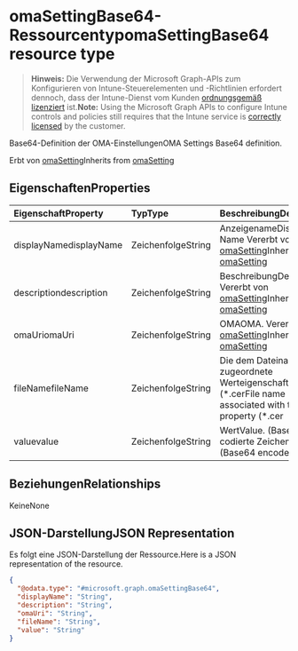 # <a name="omasettingbase64-resource-type"></a><span data-ttu-id="8d46e-101">omaSettingBase64-Ressourcentyp</span><span class="sxs-lookup"><span data-stu-id="8d46e-101">omaSettingBase64 resource type</span></span>

> <span data-ttu-id="8d46e-102">**Hinweis:** Die Verwendung der Microsoft Graph-APIs zum Konfigurieren von Intune-Steuerelementen und -Richtlinien erfordert dennoch, dass der Intune-Dienst vom Kunden [ordnungsgemäß lizenziert](https://go.microsoft.com/fwlink/?linkid=839381) ist.</span><span class="sxs-lookup"><span data-stu-id="8d46e-102">**Note:** Using the Microsoft Graph APIs to configure Intune controls and policies still requires that the Intune service is [correctly licensed](https://go.microsoft.com/fwlink/?linkid=839381) by the customer.</span></span>

<span data-ttu-id="8d46e-103">Base64-Definition der OMA-Einstellungen</span><span class="sxs-lookup"><span data-stu-id="8d46e-103">OMA Settings Base64 definition.</span></span>

<span data-ttu-id="8d46e-104">Erbt von [omaSetting](../resources/intune_deviceconfig_omasetting.md)</span><span class="sxs-lookup"><span data-stu-id="8d46e-104">Inherits from [omaSetting](../resources/intune_deviceconfig_omasetting.md)</span></span>

## <a name="properties"></a><span data-ttu-id="8d46e-105">Eigenschaften</span><span class="sxs-lookup"><span data-stu-id="8d46e-105">Properties</span></span>
|<span data-ttu-id="8d46e-106">Eigenschaft</span><span class="sxs-lookup"><span data-stu-id="8d46e-106">Property</span></span>|<span data-ttu-id="8d46e-107">Typ</span><span class="sxs-lookup"><span data-stu-id="8d46e-107">Type</span></span>|<span data-ttu-id="8d46e-108">Beschreibung</span><span class="sxs-lookup"><span data-stu-id="8d46e-108">Description</span></span>|
|:---|:---|:---|
|<span data-ttu-id="8d46e-109">displayName</span><span class="sxs-lookup"><span data-stu-id="8d46e-109">displayName</span></span>|<span data-ttu-id="8d46e-110">Zeichenfolge</span><span class="sxs-lookup"><span data-stu-id="8d46e-110">String</span></span>|<span data-ttu-id="8d46e-111">Anzeigename</span><span class="sxs-lookup"><span data-stu-id="8d46e-111">Display Name</span></span> <span data-ttu-id="8d46e-112">Vererbt von [omaSetting](../resources/intune_deviceconfig_omasetting.md)</span><span class="sxs-lookup"><span data-stu-id="8d46e-112">Inherited from [omaSetting](../resources/intune_deviceconfig_omasetting.md)</span></span>|
|<span data-ttu-id="8d46e-113">description</span><span class="sxs-lookup"><span data-stu-id="8d46e-113">description</span></span>|<span data-ttu-id="8d46e-114">Zeichenfolge</span><span class="sxs-lookup"><span data-stu-id="8d46e-114">String</span></span>|<span data-ttu-id="8d46e-115">Beschreibung</span><span class="sxs-lookup"><span data-stu-id="8d46e-115">Description.</span></span> <span data-ttu-id="8d46e-116">Vererbt von [omaSetting](../resources/intune_deviceconfig_omasetting.md)</span><span class="sxs-lookup"><span data-stu-id="8d46e-116">Inherited from [omaSetting](../resources/intune_deviceconfig_omasetting.md)</span></span>|
|<span data-ttu-id="8d46e-117">omaUri</span><span class="sxs-lookup"><span data-stu-id="8d46e-117">omaUri</span></span>|<span data-ttu-id="8d46e-118">Zeichenfolge</span><span class="sxs-lookup"><span data-stu-id="8d46e-118">String</span></span>|<span data-ttu-id="8d46e-119">OMA</span><span class="sxs-lookup"><span data-stu-id="8d46e-119">OMA.</span></span> <span data-ttu-id="8d46e-120">Vererbt von [omaSetting](../resources/intune_deviceconfig_omasetting.md)</span><span class="sxs-lookup"><span data-stu-id="8d46e-120">Inherited from [omaSetting](../resources/intune_deviceconfig_omasetting.md)</span></span>|
|<span data-ttu-id="8d46e-121">fileName</span><span class="sxs-lookup"><span data-stu-id="8d46e-121">fileName</span></span>|<span data-ttu-id="8d46e-122">Zeichenfolge</span><span class="sxs-lookup"><span data-stu-id="8d46e-122">String</span></span>|<span data-ttu-id="8d46e-123">Die dem Dateinamen zugeordnete Werteigenschaft (\*.cer</span><span class="sxs-lookup"><span data-stu-id="8d46e-123">File name associated with the Value property (\*.cer</span></span> | <span data-ttu-id="8d46e-124">\*.crt ).</span><span class="sxs-lookup"><span data-stu-id="8d46e-124">\*.crt ).</span></span>|
|<span data-ttu-id="8d46e-125">value</span><span class="sxs-lookup"><span data-stu-id="8d46e-125">value</span></span>|<span data-ttu-id="8d46e-126">Zeichenfolge</span><span class="sxs-lookup"><span data-stu-id="8d46e-126">String</span></span>|<span data-ttu-id="8d46e-127">Wert</span><span class="sxs-lookup"><span data-stu-id="8d46e-127">Value.</span></span> <span data-ttu-id="8d46e-128">(Base64-codierte Zeichenfolge)</span><span class="sxs-lookup"><span data-stu-id="8d46e-128">(Base64 encoded string)</span></span>|

## <a name="relationships"></a><span data-ttu-id="8d46e-129">Beziehungen</span><span class="sxs-lookup"><span data-stu-id="8d46e-129">Relationships</span></span>
<span data-ttu-id="8d46e-130">Keine</span><span class="sxs-lookup"><span data-stu-id="8d46e-130">None</span></span>
## <a name="json-representation"></a><span data-ttu-id="8d46e-131">JSON-Darstellung</span><span class="sxs-lookup"><span data-stu-id="8d46e-131">JSON Representation</span></span>
<span data-ttu-id="8d46e-132">Es folgt eine JSON-Darstellung der Ressource.</span><span class="sxs-lookup"><span data-stu-id="8d46e-132">Here is a JSON representation of the resource.</span></span>
<!-- {
  "blockType": "resource",
  "keyProperty": "id",
  "@odata.type": "microsoft.graph.omaSettingBase64"
}
-->
``` json
{
  "@odata.type": "#microsoft.graph.omaSettingBase64",
  "displayName": "String",
  "description": "String",
  "omaUri": "String",
  "fileName": "String",
  "value": "String"
}
```



